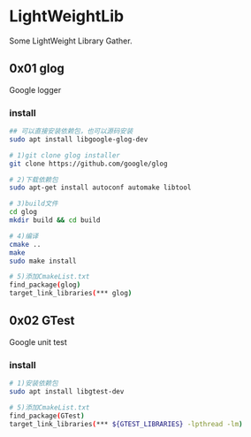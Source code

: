 # LightWeightLib
Some LightWeight Library Gather.

## 0x01 glog
Google logger

### install
```sh
## 可以直接安装依赖包，也可以源码安装
sudo apt install libgoogle-glog-dev

# 1)git clone glog installer  
git clone https://github.com/google/glog

# 2)下载依赖包  
sudo apt-get install autoconf automake libtool

# 3)build文件
cd glog
mkdir build && cd build

# 4)编译
cmake ..
make
sudo make install 

# 5)添加CmakeList.txt
find_package(glog)  
target_link_libraries(*** glog)
```

## 0x02 GTest
Google unit test

### install
```sh
# 1)安装依赖包
sudo apt install libgtest-dev

# 5)添加CmakeList.txt
find_package(GTest)  
target_link_libraries(*** ${GTEST_LIBRARIES} -lpthread -lm)
```
